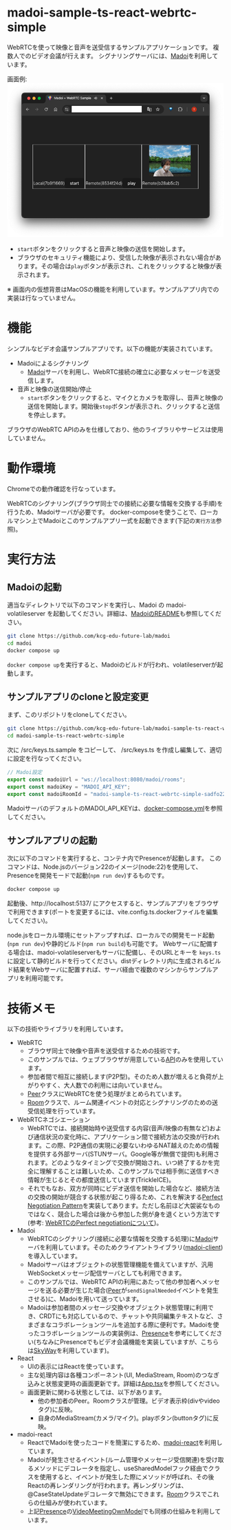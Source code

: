 # madoi-sample-ts-react-webrtc-simple

WebRTCを使って映像と音声を送受信するサンプルアプリケーションです。
複数人でのビデオ会議が行えます。
シグナリングサーバには、[Madoi](https://github.com/kcg-edu-future-lab/madoi)を利用しています。

画面例:
![スクリーンショット](img/screenshot.png)

- `start`ボタンをクリックすると音声と映像の送信を開始します。
- ブラウザのセキュリティ機能により、受信した映像が表示されない場合があります。その場合は`play`ボタンが表示され、これをクリックすると映像が表示されます。

※ 画面内の仮想背景はMacOSの機能を利用しています。サンプルアプリ内での実装は行なっていません。

# 機能

シンプルなビデオ会議サンプルアプリです。以下の機能が実装されています。

- Madoiによるシグナリング
  - [Madoi](https://github.com/kcg-edu-future-lab/madoi)サーバを利用し、WebRTC接続の確立に必要なメッセージを送受信します。
- 音声と映像の送信開始/停止
  - `start`ボタンをクリックすると、マイクとカメラを取得し、音声と映像の送信を開始します。開始後`stop`ボタンが表示され、クリックすると送信を停止します。

ブラウザのWebRTC APIのみを仕様しており、他のライブラリやサービスは使用していません。

# 動作環境

Chromeでの動作確認を行なっています。

WebRTCのシグナリング(ブラウザ同士での接続に必要な情報を交換する手順)を行うため、Madoiサーバが必要です。
docker-composeを使うことで、ローカルマシン上でMadoiとこのサンプルアプリ一式を起動できます(下記の`実行方法`参照)。

# 実行方法

## Madoiの起動

適当なディレクトリで以下のコマンドを実行し、Madoi の madoi-volatileserver を起動してください。詳細は、[MadoiのREADME](https://github.com/kcg-edu-future-lab/madoi)も参照してください。


```bash
git clone https://github.com/kcg-edu-future-lab/madoi
cd madoi
docker compose up
```

`docker compose up`を実行すると、Madoiのビルドが行われ、volatileserverが起動します。


## サンプルアプリのcloneと設定変更

まず、このリポジトリをcloneしてください。

```bash
git clone https://github.com/kcg-edu-future-lab/madoi-sample-ts-react-webrtc-simple
cd madoi-sample-ts-react-webrtc-simple
```

次に /src/keys.ts.sample をコピーして、 /src/keys.ts を作成し編集して、適切に設定を行なってください。

```ts
// Madoi設定
export const madoiUrl = "ws://localhost:8080/madoi/rooms";
export const madoiKey = "MADOI_API_KEY";
export const madoiRoomId = "madoi-sample-ts-react-webrtc-simple-sadfo22023";
```

MadoiサーバのデフォルトのMADOI_API_KEYは、[docker-compose.yml](https://github.com/kcg-edu-future-lab/madoi/blob/master/docker-compose.yml)を参照してください。


## サンプルアプリの起動

次に以下のコマンドを実行すると、コンテナ内でPresenceが起動します。
このコマンドは、Node.jsのバージョン22のイメージ(node:22)を使用して、Presenceを開発モードで起動(`npm run dev`)するものです。

```bash
docker compose up
```

起動後、http://localhost:5137/ にアクセスすると、サンプルアプリをブラウザで利用できます(ポートを変更するには、vite.config.ts.dockerファイルを編集してください)。

node.jsをローカル環境にセットアップすれば、ローカルでの開発モード起動(`npm run dev`)や静的ビルド(`npm run build`)も可能です。
Webサーバに配備する場合は、madoi-volatileserverもサーバに配備し、そのURLとキーを `keys.ts` に設定して静的ビルドを行ってください。distディレクトリ内に生成されるビルド結果をWebサーバに配置すれば、サーバ経由で複数のマシンからサンプルアプリを利用可能です。


# 技術メモ

以下の技術やライブラリを利用しています。

* WebRTC
  * ブラウザ同士で映像や音声を送受信するための技術です。
  * このサンプルでは、ウェブブラウザが用意している[API](https://developer.mozilla.org/ja/docs/Web/API/WebRTC_API)のみを使用しています。
  * 参加者間で相互に接続します(P2P型)。そのため人数が増えると負荷が上がりやすく、大人数での利用には向いていません。
  * [Peer](https://github.com/kcg-edu-future-lab/madoi-sample-ts-react-webrtc/blob/main/src/Peer.ts)クラスにWebRTCを使う処理がまとめられています。
  * [Room](https://github.com/kcg-edu-future-lab/madoi-sample-ts-react-webrtc/blob/main/src/Room.ts)クラスで、ルーム関連イベントの対応とシグナリングのための送受信処理を行っています。
* WebRTCネゴシエーション
  * WebRTCでは、接続開始時や送受信する内容(音声/映像の有無など)および通信状況の変化時に、アプリケーション間で接続方法の交換が行われます。この際、P2P通信の実現に必要ないわゆるNAT越えのための情報を提供する外部サーバ(STUNサーバ。Google等が無償で提供)も利用されます。どのようなタイミングで交換が開始され、いつ終了するかを完全に理解することは難しいため、このサンプルでは相手側に送信すべき情報が生じるとその都度送信しています(TrickleICE)。
  * それでもなお、双方が同時にビデオ送信を開始した場合など、接続方法の交換の開始が競合する状態が起こり得るため、これを解決する[Perfect Negotiation Pattern](https://developer.mozilla.org/en-US/docs/Web/API/WebRTC_API/Perfect_negotiation)を実装してあります。ただし名前ほど大袈裟なものではなく、競合した場合は後から参加した側が身を退くという方法です(参考: [WebRTCのPerfect negotiationについて](https://leaysgur.github.io/posts/2019/12/05/095721/))。
* Madoi
  * WebRTCのシグナリング(接続に必要な情報を交換する処理)に[Madoi](https://github.com/kcg-edu-future-lab/madoi)サーバを利用しています。そのためクライアントライブラリ([madoi-client](https://www.npmjs.com/package/madoi-client))を導入しています。
  * Madoiサーバはオブジェクトの状態管理機能を備えていますが、汎用WebSocketメッセージ配信サーバとしても利用できます。
  * このサンプルでは、WebRTC APIの利用にあたって他の参加者へメッセージを送る必要が生じた場合([Peer](https://github.com/kcg-edu-future-lab/madoi-sample-ts-react-webrtc/blob/main/src/Peer.ts)が`sendSignalNeeded`イベントを発生させる)に、Madoiを用いて送っています。
  * Madoiは参加者間のメッセージ交換やオブジェクト状態管理に利用でき、CRDTにも対応しているので、チャットや共同編集テキストなど、さまざまなコラボレーションツールを追加する際に便利です。Madoiを使ったコラボレーションツールの実装例は、[Presence](https://github.com/kcg-edu-future-lab/presence)を参考にしてください(ちなみにPresenceでもビデオ会議機能を実装していますが、こちらは[SkyWay](https://skyway.ntt.com/ja/)を利用しています)。
* React
  * UIの表示にはReactを使っています。
  * 主な処理内容は各種コンポーネント(UI, MediaStream, Room)のつなぎ込みと状態変更時の画面更新です。詳細は[App.tsx](https://github.com/kcg-edu-future-lab/madoi-sample-ts-react-webrtc-simple/blob/main/src/App.tsx)を参照してください。
  * 画面更新に関わる状態としては、以下があります。
    * 他の参加者のPeer。Roomクラスが管理。ビデオ表示枠(divやvideoタグ)に反映。
    * 自身のMediaStream(カメラ/マイク)。playボタン(buttonタグ)に反映。
* madoi-react
  * ReactでMadoiを使ったコードを簡潔にするため、[madoi-react](https://www.npmjs.com/package/madoi-client-react)を利用しています。
  * Madoiが発生させるイベント(ルーム管理やメッセージ受信関連)を受け取るメソッドにデコレータを指定し、useSharedModelフック経由でクラスを使用すると、イベントが発生した際にメソッドが呼ばれ、その後Reactの再レンダリングが行われます。再レンダリングは、@CaseStateUpdateデコレータで無効にできます。[Room](https://github.com/kcg-edu-future-lab/madoi-sample-ts-react-webrtc/blob/main/src/Room.ts)クラスでこれらの仕組みが使われています。
  * 上記[Presence](https://github.com/kcg-edu-future-lab/presence)の[VideoMeetingOwnModel](https://github.com/kcg-edu-future-lab/presence/blob/main/src/components/videomeeting/model/VideoMeetingOwnModel.ts)でも同様の仕組みを利用しています。
  
